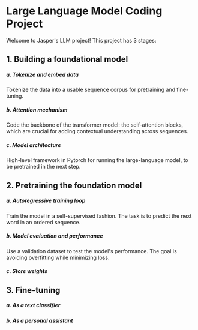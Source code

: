 # Large Language Model Coding Project

Welcome to Jasper's LLM project! This project has 3 stages:

## 1. Building a foundational model

##### a. Tokenize and embed data

Tokenize the data into a usable sequence corpus for pretraining and fine-tuning.

##### b. Attention mechanism

Code the backbone of the transformer model: the self-attention blocks, which are crucial for adding contextual understanding across sequences.

##### c. Model architecture

High-level framework in Pytorch for running the large-language model, to be pretrained in the next step.

## 2. Pretraining the foundation model

##### a. Autoregressive training loop

Train the model in a self-supervised fashion. The task is to predict the next word in an ordered sequence.

##### b. Model evaluation and performance

Use a validation dataset to test the model's performance. The goal is avoiding overfitting while minimizing loss.

##### c. Store weights

## 3. Fine-tuning

##### a. As a text classifier

##### b. As a personal assistant

